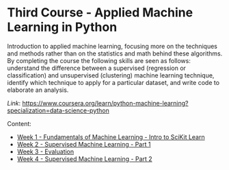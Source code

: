 # Third Course - Applied Machine Learning in Python

Introduction to applied machine learning, focusing more on the techniques and methods rather than on the statistics and math behind these algorithms. By completing the course the following skills are seen as follows: understand the difference between a supervised (regression or classification) and unsupervised (clustering) machine learning technique, identify which technique to apply for a particular dataset, and write code to elaborate an analysis. 

*Link*: https://www.coursera.org/learn/python-machine-learning?specialization=data-science-python

Content:
- [Week 1 - Fundamentals of Machine Learning - Intro to SciKit Learn](https://github.com/nicolasenriquez/Data_Science_Portafolio/tree/main/data_science_specialization/Course%203%20-%20Machine%20Learning/Week%201)
- [Week 2 - Supervised Machine Learning - Part 1](https://github.com/nicolasenriquez/Data_Science_Portafolio/tree/main/data_science_specialization/Course%203%20-%20Machine%20Learning/Week%202)
- [Week 3 - Evaluation](https://github.com/nicolasenriquez/Data_Science_Portafolio/tree/main/data_science_specialization/Course%203%20-%20Machine%20Learning/Week%203)
- [Week 4 - Supervised Machine Learning - Part 2](https://github.com/nicolasenriquez/Data_Science_Portafolio/tree/main/data_science_specialization/Course%203%20-%20Machine%20Learning/Week%204)
